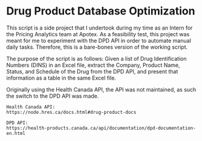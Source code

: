 # Drug Product Database Optimization

This script is a side project that I undertook during my time as an Intern for the Pricing Analytics team at Apotex.
As a feasibility test, this project was meant for me to experiment with the DPD API in order to automate manual daily tasks. Therefore, this is a bare-bones version of the working script.

The purpose of the script is as follows:
Given a list of Drug Identification Numbers (DINS) in an Excel file, extract the Company, Product Name, Status, and Schedule of the Drug from the DPD API, and present that information as a table in the same Excel file.

Originally using the Health Canada API, the API was not maintained, as such the switch to the DPD API was made.

```
Health Canada API:
https://node.hres.ca/docs.html#drug-product-docs

DPD API:
https://health-products.canada.ca/api/documentation/dpd-documentation-en.html
```
